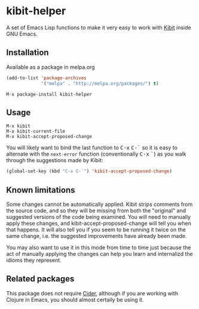 # kibit-helper

A set of Emacs Lisp functions to make it very easy to work with [Kibit](https://github.com/jonase/kibit) inside GNU Emacs.

## Installation

Available as a package in melpa.org

```lisp
(add-to-list 'package-archives
             '("melpa" . "http://melpa.org/packages/") t)
```
    M-x package-install kibit-helper

## Usage

    M-x kibit
    M-x kibit-current-file
    M-x kibit-accept-proposed-change

You will likely want to bind the last function to <kbd>C-x</kbd>
<kbd>C-\`</kbd> so it is easy to alternate with the `next-error`
function (conventionally <kbd>C-x</kbd> <kbd>\`</kbd>) as you walk
through the suggestions made by Kibit:

```lisp
(global-set-key (kbd "C-x C-`") 'kibit-accept-proposed-change)
```

## Known limitations

Some changes cannot be automatically applied. Kibit strips comments
from the source code, and so they will be missing from both the
"original" and suggested versions of the code being examined. You will
need to manually apply these changes, and kibit-accept-proposed-change
will tell you when that happens. It will also tell you if you seem to
be running it twice on the same change, i.e. the suggested
improvements have already been made.

You may also want to use it in this mode from time to time just
because the act of manually applying the changes can help you learn
and internalizd the idioms they represent.

## Related packages

This package does not require
[Cider](http://www.github.com/clojure-emacs/cider), although if you
are working with Clojure in Emacs, you should almost certaily be using
it.

